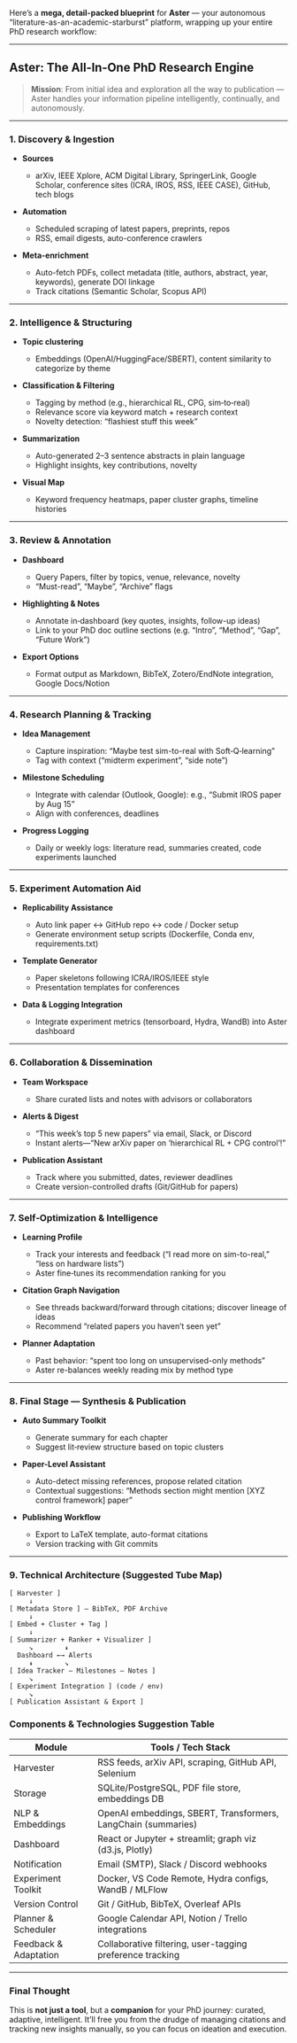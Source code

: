 Here’s a **mega, detail-packed blueprint** for **Aster** — your autonomous “literature-as-an-academic-starburst” platform, wrapping up your entire PhD research workflow:

---

## Aster: The All‑In‑One PhD Research Engine

> **Mission**: From initial idea and exploration all the way to publication — Aster handles your information pipeline intelligently, continually, and autonomously.

---

### 1.  Discovery & Ingestion

* **Sources**

  * arXiv, IEEE Xplore, ACM Digital Library, SpringerLink, Google Scholar, conference sites (ICRA, IROS, RSS, IEEE CASE), GitHub, tech blogs
* **Automation**

  * Scheduled scraping of latest papers, preprints, repos
  * RSS, email digests, auto-conference crawlers
* **Meta-enrichment**

  * Auto-fetch PDFs, collect metadata (title, authors, abstract, year, keywords), generate DOI linkage
  * Track citations (Semantic Scholar, Scopus API)

---

### 2.  Intelligence & Structuring

* **Topic clustering**

  * Embeddings (OpenAI/HuggingFace/SBERT), content similarity to categorize by theme
* **Classification & Filtering**

  * Tagging by method (e.g., hierarchical RL, CPG, sim‑to‑real)
  * Relevance score via keyword match + research context
  * Novelty detection: “flashiest stuff this week”
* **Summarization**

  * Auto-generated 2–3 sentence abstracts in plain language
  * Highlight insights, key contributions, novelty
* **Visual Map**

  * Keyword frequency heatmaps, paper cluster graphs, timeline histories

---

### 3.  Review & Annotation

* **Dashboard**

  * Query Papers, filter by topics, venue, relevance, novelty
  * “Must-read”, “Maybe”, “Archive” flags
* **Highlighting & Notes**

  * Annotate in‑dashboard (key quotes, insights, follow-up ideas)
  * Link to your PhD doc outline sections (e.g. “Intro”, “Method”, “Gap”, “Future Work”)
* **Export Options**

  * Format output as Markdown, BibTeX, Zotero/EndNote integration, Google Docs/Notion

---

### 4.  Research Planning & Tracking

* **Idea Management**

  * Capture inspiration: “Maybe test sim-to-real with Soft‑Q‑learning”
  * Tag with context (“midterm experiment”, “side note”)
* **Milestone Scheduling**

  * Integrate with calendar (Outlook, Google): e.g., “Submit IROS paper by Aug 15”
  * Align with conferences, deadlines
* **Progress Logging**

  * Daily or weekly logs: literature read, summaries created, code experiments launched

---

### 5.  Experiment Automation Aid

* **Replicability Assistance**

  * Auto link paper ↔ GitHub repo ↔ code / Docker setup
  * Generate environment setup scripts (Dockerfile, Conda env, requirements.txt)
* **Template Generator**

  * Paper skeletons following ICRA/IROS/IEEE style
  * Presentation templates for conferences
* **Data & Logging Integration**

  * Integrate experiment metrics (tensorboard, Hydra, WandB) into Aster dashboard

---

### 6.  Collaboration & Dissemination

* **Team Workspace**

  * Share curated lists and notes with advisors or collaborators
* **Alerts & Digest**

  * “This week’s top 5 new papers” via email, Slack, or Discord
  * Instant alerts—“New arXiv paper on ‘hierarchical RL + CPG control’!”
* **Publication Assistant**

  * Track where you submitted, dates, reviewer deadlines
  * Create version-controlled drafts (Git/GitHub for papers)

---

### 7.  Self‑Optimization & Intelligence

* **Learning Profile**

  * Track your interests and feedback (“I read more on sim-to-real,” “less on hardware lists”)
  * Aster fine‑tunes its recommendation ranking for you
* **Citation Graph Navigation**

  * See threads backward/forward through citations; discover lineage of ideas
  * Recommend “related papers you haven’t seen yet”
* **Planner Adaptation**

  * Past behavior: “spent too long on unsupervised-only methods”
  * Aster re-balances weekly reading mix by method type

---

### 8.  Final Stage — Synthesis & Publication

* **Auto Summary Toolkit**

  * Generate summary for each chapter
  * Suggest lit‑review structure based on topic clusters
* **Paper-Level Assistant**

  * Auto-detect missing references, propose related citation
  * Contextual suggestions: “Methods section might mention \[XYZ control framework] paper”
* **Publishing Workflow**

  * Export to LaTeX template, auto-format citations
  * Version tracking with Git commits

---

### 9.  Technical Architecture (Suggested Tube Map)

```
[ Harvester ]
     ↓
[ Metadata Store ] — BibTeX, PDF Archive
     ↓
[ Embed + Cluster + Tag ]
     ↓
[ Summarizer + Ranker + Visualizer ]
     ↘        ↡
  Dashboard ←→ Alerts
     ↡        ↘
[ Idea Tracker — Milestones — Notes ]
     ↘
[ Experiment Integration ] (code / env)
     ↘
[ Publication Assistant & Export ]
```

### Components & Technologies Suggestion Table

| Module                | Tools / Tech Stack                                            |
| --------------------- | ------------------------------------------------------------- |
| Harvester             | RSS feeds, arXiv API, scraping, GitHub API, Selenium          |
| Storage               | SQLite/PostgreSQL, PDF file store, embeddings DB              |
| NLP & Embeddings      | OpenAI embeddings, SBERT, Transformers, LangChain (summaries) |
| Dashboard             | React or Jupyter + streamlit; graph viz (d3.js, Plotly)       |
| Notification          | Email (SMTP), Slack / Discord webhooks                        |
| Experiment Toolkit    | Docker, VS Code Remote, Hydra configs, WandB / MLFlow         |
| Version Control       | Git / GitHub, BibTeX, Overleaf APIs                           |
| Planner & Scheduler   | Google Calendar API, Notion / Trello integrations             |
| Feedback & Adaptation | Collaborative filtering, user-tagging preference tracking     |

---

### Final Thought

This is **not just a tool**, but a **companion** for your PhD journey: curated, adaptive, intelligent. It’ll free you from the drudge of managing citations and tracking new insights manually, so you can focus on ideation and execution.
